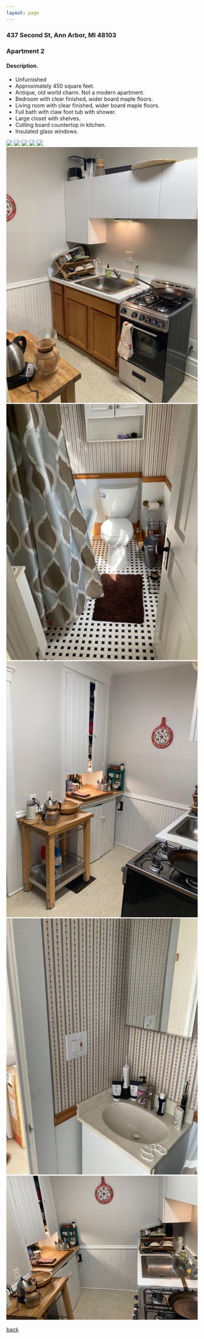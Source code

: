 ```yaml
---
layout: page
---
```


### 437 Second St, Ann Arbor, MI  48103

### Apartment 2
#### Description.

* Unfurnished
* Approximately 450 square feet.
* Antique, old world charm.  Not a modern apartment.
* Bedroom with clear finished, wider board maple floors.
* Living room with clear finished, wider board maple floors.
* Full bath with claw foot tub with shower.
* Large closet with shelves.
* Cutting board countertop in kitchen.
* Insulated glass windows.

![](/assets/images/437second/437secondapt2pic1.jpg)
![](/assets/images/437second/437secondapt2pic2.jpg)
![](/assets/images/437second/437secondapt2pic3.jpg)
![](/assets/images/437second/437secondapt2pic4.jpg)
![](/assets/images/437second/437secondapt2pic5.jpg)
![](/assets/images/437second/437secondapt2pic6.jpg)
![](/assets/images/437second/437secondapt2pic7.jpg)
![](/assets/images/437second/437secondapt2pic8.jpg)
![](/assets/images/437second/437secondapt2pic9.jpg)
![](/assets/images/437second/437secondapt2pic10.jpg)

[back](/)

